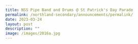 ```yaml
---
title: NSS Pipe Band and Drums @ St Patrick's Day Parade
permalink: /northland-secondary/announcements/permalink/
date: 2023-03-24
layout: post
description: ""
image: /images/2016a.jpg
---
```

